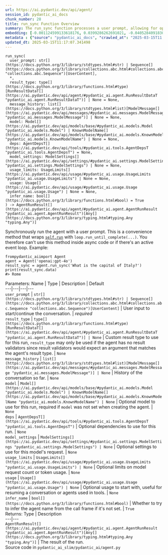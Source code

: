 ```yaml
---
url: https://ai.pydantic.dev/api/agent/
session_id: pydantic_ai_docs
chunk_number: 28
title: run_sync Function Overview
summary: The run_sync function processes a user prompt, allowing for optional parameters such as result type, message history, and model selection. It is designed to work with various types, including strings, sequences, and model messages, facilitating interaction with the Pydantic AI agent framework.
embedding: [-0.001124599133618176, 0.0399286262691021, -0.04052840918302536, -0.023348819464445114, -0.012199223041534424, 0.02072475478053093, 0.01995360106229782, 0.015647994354367256, 0.02437702566385269, -0.02076759748160839, -0.02255624532699585, -0.007679405622184277, -0.014694762416183949, -0.03864336758852005, -0.013216717168688774, -0.026090700179338455, -0.036372750997543335, 0.0024580524768680334, -0.014501973986625671, -0.00022408307995647192, 0.01577651873230934, -0.02051054686307907, -0.0071867238730192184, 0.0321742445230484, -0.04282044991850853, -0.0052749053575098515, -0.04789721220731735, 0.06426280736923218, -0.019867917522788048, 0.016729751601815224, -0.020863991230726242, -0.02133525162935257, -0.014544815756380558, -0.04939667880535126, 0.009800078347325325, -0.015819361433386803, 0.0008782583754509687, 0.023498766124248505, -0.03275261074304581, 0.017575878649950027, -5.351050276658498e-05, -0.07994293421506882, 0.05462338775396347, -0.006576227489858866, 0.012616931460797787, 0.02821137197315693, 0.011652989313006401, 0.006276334170252085, 0.04558375105261803, -0.019460920244455338, -0.06186366453766823, 0.017832929268479347, 0.02178509160876274, 0.012027855962514877, -0.02673332765698433, -0.03707963973283768, 0.03453055024147034, 0.0020430218428373337, -0.06220639869570732, -0.039842940866947174, 0.01943949982523918, -0.00463495496660471, 0.010442706756293774, 0.0323670357465744, 0.0008675479330122471, 0.02433418296277523, 0.012231354601681232, 0.04571227729320526, -0.01506962813436985, 0.005971085745841265, 0.04519817605614662, 0.03292397782206535, -0.04132098704576492, 0.005098182708024979, -0.01903250254690647, -0.002712426008656621, 0.025019653141498566, 0.04378439486026764, 0.016633355990052223, -0.02388434298336506, 0.014555525965988636, -0.0033443437423557043, -0.005197254475206137, 0.02544807270169258, 0.000102920901554171, -0.001907802070491016, -0.06006430462002754, -0.017297405749559402, -0.013687978498637676, -0.05543738231062889, 0.01013210229575634, 0.012017144821584225, 0.001997502287849784, 0.06640490144491196, 0.05762231722474098, 0.03695111349225044, -0.029368102550506592, 0.02311318926513195, 0.03872905299067497, 0.046611957252025604, 0.01252053678035736, -0.03386649861931801, -0.0314459353685379, -0.019985733553767204, -0.013709398917853832, -0.003459481056779623, 0.000688147556502372, -0.005606930237263441, -0.02015710063278675, -0.0312531441450119, -0.012681194581091404, 0.055822961032390594, -0.026604803279042244, 0.019225290045142174, -0.04132098704576492, -0.05972157046198845, 0.01316316518932581, -0.06413428485393524, -0.005997862201184034, -0.022106405347585678, -0.02906821109354496, 0.01272403635084629, -0.012402721680700779, -0.015358811244368553, 0.03183151036500931, 0.007336670532822609, -0.02692611701786518, -0.0369725339114666, 0.007834707386791706, -0.007352736312896013, 0.03695111349225044, -0.0030471282079815865, -0.016076412051916122, 0.04153519496321678, -0.022941822186112404, 0.007631208281964064, -0.04359160363674164, 0.006554806604981422, -0.05616569519042969, 0.03472333773970604, -0.0329025574028492, -0.002622725907713175, -0.02769727073609829, 0.008632637560367584, -0.026497697457671165, 0.04626922309398651, -0.04939667880535126, 0.023327399045228958, -0.08636921644210815, 0.020531967282295227, 0.016558382660150528, -0.010517679154872894, -0.04541238397359848, 0.0017940034158527851, -0.004238667897880077, 0.0014807222178205848, 0.006088900845497847, 0.010089260526001453, -0.013173875398933887, -0.03065335936844349, -0.0323670357465744, 0.009666197001934052, -0.026347750797867775, -0.04138524830341339, -0.018925396725535393, -0.06537669897079468, 0.011181728914380074, 0.00641557015478611, -0.022491982206702232, -0.04020709544420242, -0.0032372388523072004, 0.013602294027805328, -0.055008962750434875, 0.024098552763462067, 0.016204938292503357, -0.03472333773970604, -0.040249940007925034, -0.02347734570503235, -0.00794181227684021, -0.04481259733438492, -0.004942880943417549, 0.006228137295693159, -0.019664419814944267, -0.019214579835534096, -0.06190650537610054, 0.0012932890094816685, -0.007347381208091974, 0.005483759567141533, 0.01344163715839386, 0.017479483038187027, 0.04009999334812164, 0.0245912354439497, 0.047425951808691025, -0.012916824780404568, -0.030417729169130325, -0.007143882103264332, 0.04682616516947746, -0.027011800557374954, 0.034744758158922195, 0.011899329721927643, 0.008579084649682045, 0.001407087780535221, 0.045797962695360184, -0.0035344543866813183, 0.02300608530640602, -0.04114961996674538, 0.004316318780183792, -0.0016614613123238087, -0.01107462402433157, 0.008862912654876709, 0.05488043650984764, -0.01604428142309189, 0.007095685228705406, -0.0020095515064895153, -0.021924328058958054, 0.0005951003986410797, -0.02315603196620941, -0.016461988911032677, -0.025469493120908737, 0.007566945627331734, 0.02377723902463913, 0.008712965995073318, -0.0016828823136165738, -0.0382792130112648, 0.011160307563841343, 0.027418797835707664, -0.005815783981233835, -0.05488043650984764, -0.02341308258473873, 0.03956446796655655, 0.008289902471005917, -0.011599436402320862, 0.0037433085963129997, -0.0215387511998415, 0.059593044221401215, -0.014823287725448608, 0.03682258725166321, 0.0245912354439497, 0.04249913617968559, -0.022384878247976303, 0.008279191330075264, 0.02004999667406082, 0.039285995066165924, 0.017340248450636864, 0.022770455107092857, 0.029496628791093826, 0.005714034661650658, -0.022106405347585678, 0.03221708908677101, 0.04211356118321419, 0.022834718227386475, -0.013323822058737278, -0.011417359113693237, -0.04119246080517769, -0.02692611701786518, -0.010212431661784649, -0.008616571314632893, 0.010324890725314617, -0.024719759821891785, -0.015208864584565163, 0.03360944986343384, -0.011770804412662983, -0.006629779934883118, 0.03262408450245857, -0.0005325110978446901, -0.009709039703011513, 0.012134959921240807, -0.043355975300073624, 0.0301392562687397, -0.01878616027534008, 0.018496979027986526, -0.02692611701786518, 0.013066771440207958, -0.0421564020216465, -0.05753663554787636, 0.004956269171088934, 0.04755447804927826, 0.02300608530640602, -0.0260692797601223, -0.005499825347214937, -0.04305608198046684, 0.05128172039985657, 0.0006058108410798013, 0.04005714878439903, -0.006629779934883118, -0.0004223940777592361, 0.012252775020897388, -0.035001810640096664, 0.015498046763241291, 0.022320615127682686, 0.00027161077014170587, 0.011642279103398323, 0.04320602864027023, 0.009125318378210068, 0.012327748350799084, -0.031231725588440895, 0.03960731253027916, 0.020596230402588844, -0.003472869284451008, 0.024548392742872238, 0.02636917307972908, -0.009735815227031708, 0.03793647885322571, -0.018604082986712456, 0.003210462862625718, 0.0332881361246109, -0.016826145350933075, -0.022920401766896248, 0.006956448778510094, -0.01760800927877426, -0.01644056849181652, 0.08482690900564194, -0.026797590777277946, -0.013516610488295555, 0.02673332765698433, -0.009152094833552837, 0.018347032368183136, -0.0007852111593820155, 0.011256702244281769, 0.012627641670405865, -0.03069620206952095, 0.019642997533082962, 0.03461623191833496, 0.004613534081727266, -0.03707963973283768, -0.0006091578397899866, 0.008595150895416737, -0.018518399447202682, -0.035151757299900055, 0.07407359778881073, -0.005928243976086378, -0.0362442247569561, -0.04153519496321678, 0.0037218877114355564, 0.03853626549243927, 0.02544807270169258, -0.026347750797867775, -0.0155301783233881, 0.031488776206970215, 0.055865801870822906, -0.02433418296277523, 0.009211002849042416, -0.042134981602430344, -0.021046070381999016, 0.010903256013989449, 0.034851863980293274, 0.038364894688129425, 0.03277403116226196, -0.018132822588086128, 0.019182447344064713, 0.025169599801301956, 0.028575528413057327, 0.0068225678987801075, 0.0059175337664783, -0.02362729236483574, 0.00954302679747343, -0.03502323105931282, 0.0017083196435123682, -0.045540910214185715, 0.022427720949053764, -0.03564443811774254, 0.003413961734622717, 0.00819886289536953, 0.004873262718319893, -0.010806862264871597, 0.01782221905887127, -0.022684771567583084, -0.0236701350659132, -0.002367013366892934, 0.012606221251189709, 0.044726915657520294, 0.033266711980104446, 0.018057849258184433, -0.008911109529435635, -0.0012022500159218907, -0.0015101759927347302, -0.0401214137673378, 0.013548742048442364, 0.025340966880321503, 0.041770827025175095, 0.04425565525889397, 0.021410224959254265, 0.0020938965026289225, -0.007716892287135124, 0.010988940484821796, 0.04097824916243553, -0.003579973941668868, -0.012616931460797787, 0.00419850368052721, 0.005799718201160431, 0.05539454147219658, -0.05488043650984764, -0.005938954651355743, 0.012027855962514877, -0.012531247921288013, 0.05518032982945442, -0.008139955811202526, 0.028447002172470093, 0.022342035546898842, 0.02484828606247902, 0.03095325268805027, -0.005392720457166433, -0.007845417596399784, 0.06302039325237274, 0.01064085029065609, -0.03003215231001377, 0.03684401139616966, -0.0067475950345396996, 0.04168514162302017, 0.027761533856391907, 0.06160661205649376, 0.012017144821584225, 0.012509826570749283, -0.03712248057126999, 0.00039260557969100773, -0.03453055024147034, 0.019161026924848557, -0.013848635368049145, 0.035558752715587616, 0.07904325425624847, -0.040506988763809204, -0.08585511147975922, 0.014983944594860077, 0.04875405132770538, -0.010962164029479027, 0.019739393144845963, 0.03763658553361893, -0.023198872804641724, 0.006694042589515448, 0.014341317117214203, 0.008873622864484787, 0.012713325209915638, 0.007143882103264332, -0.0026829722337424755, -0.009789368137717247, -0.030996093526482582, 0.014759024605154991, 0.030053572729229927, -0.0012290262384340167, -0.00822028424590826, 0.04575511813163757, -0.013088191859424114, 0.018796870484948158, 0.06336312741041183, -0.015797941014170647, 0.024055711925029755, -0.026026437059044838, -0.006795791909098625, 0.03412355110049248, -0.02103535830974579, -0.021924328058958054, -0.0027606231160461903, -0.0454980693757534, 0.0025798839051276445, -0.07034635543823242, -0.03223850950598717, 0.06486259400844574, -0.0015315968776121736, 0.04836847260594368, 0.025426650419831276, 0.012477695010602474, -0.02225635200738907, 0.010110681876540184, 0.02300608530640602, -0.017757955938577652, 0.0245912354439497, -0.004814355168491602, 0.018154243007302284, -0.01939665712416172, 0.04207071661949158, 0.0036495919339358807, -0.04183508828282356, 0.025126757100224495, 0.029796522110700607, -0.018197085708379745, -0.0033711197320371866, 0.019814366474747658, 0.05046772584319115, -0.009650131687521935, -0.002266602823510766, 0.016172805801033974, -0.003799538593739271, 0.04333455488085747, 0.005601574666798115, -0.04125672206282616, -0.014373447746038437, -0.012531247921288013, -0.032152824103832245, -0.044983964413404465, 0.01298108696937561, 0.053937915712594986, -0.0028275635559111834, 0.024655496701598167, -0.00809711404144764, 0.05410928279161453, 0.019321683794260025, 0.009034279733896255, 0.006003217305988073, -0.026819011196494102, -0.0013428248930722475, -0.02281329780817032, 0.016322752460837364, 0.0007671372732147574, 0.04592648521065712, 0.0031274566426873207, -0.001677527092397213, 0.014287764206528664, 0.007711537182331085, 0.023584449663758278, 0.025490913540124893, -0.03435918316245079, -0.0012879337882623076, 0.010121392086148262, 0.001200911239720881, -0.020082127302885056, 0.01464120950549841, -0.009687618352472782, 0.008820069953799248, 0.003049805760383606, -0.012220644392073154, 0.0031328119803220034, -0.01908605359494686, -0.014962524175643921, -0.025490913540124893, -0.001416459446772933, 0.018293479457497597, 0.03660837933421135, -0.040849726647138596, 0.012884693220257759, -3.7486639484995976e-05, -0.006945738568902016, 0.029603732749819756, -0.009077121503651142, 0.052524134516716, 0.007213500328361988, 0.01588362455368042, 0.0021474489476531744, 0.04200645536184311, -0.03742237389087677, -0.02403428964316845, -0.009789368137717247, 0.0171046182513237, -0.03887899965047836, 0.005285616032779217, -0.021303121000528336, 0.03536596521735191, 0.03645843267440796, -0.011995724402368069, 0.021442357450723648, -0.01451268419623375, 0.03213140368461609, 0.01120314933359623, 0.030417729169130325, -0.010608718730509281, 0.04926815256476402, -0.002047038171440363, -0.029689418151974678, -0.01782221905887127, 0.038921840488910675, -0.028832579031586647, -0.013420216739177704, -0.007256342098116875, 0.012595510110259056, -0.005660482216626406, 0.0008943240973167121, 0.03455197066068649, 0.03365229070186615, -0.023198872804641724, -0.0271831676363945, 0.03360944986343384, 0.02240629866719246, 0.04048556834459305, 0.018154243007302284, -0.019310973584651947, 0.014694762416183949, -0.04678332433104515, 0.015305258333683014, 0.017383089289069176, -0.06109251081943512, 0.04506964981555939, 0.014726893976330757, -0.04252055659890175, 0.02373439632356167, 0.03628706559538841, 0.006801147013902664, 0.017083195969462395, -0.06837562471628189, 0.009709039703011513, -0.0016119254287332296, 0.03360944986343384, -0.0290253683924675, -0.015755098313093185, 0.024569813162088394, -0.0008642008760944009, -0.038107845932245255, 0.009800078347325325, -0.02026420459151268, -0.0037674070335924625, -0.024762602522969246, 0.00561228534206748, 0.029860785230994225, 0.0037700848188251257, 0.0010181638645008206, 0.024355603381991386, 0.04541238397359848, -0.006576227489858866, 0.04301324114203453, -0.0024660853669047356, -0.024655496701598167, -0.012756166979670525, -0.002298734150826931, -0.03654411807656288, -0.018861133605241776, -0.019418079406023026, -0.004495718982070684, 0.0161835178732872, -0.02881115861237049, 0.03159588202834129, 0.06499111652374268, -0.007272407878190279, 0.014684051275253296, 0.025276703760027885, 0.004463587421923876, 0.022427720949053764, 0.011310254223644733, -0.023691555485129356, -0.037550900131464005, 0.0058318497613072395, -0.009971445426344872, 0.052824027836322784, -0.04943951964378357, 0.020553387701511383, 0.015037497505545616, 0.02041415125131607, -0.043912917375564575, -0.017447352409362793, -0.013966450467705727, -0.019236000254750252, -0.008787939324975014, 0.0019600156228989363, 0.012756166979670525, 0.010962164029479027, -0.014555525965988636, -0.009837565012276173, -0.011952882632613182, 0.009789368137717247, -0.01730811595916748, 0.017554456368088722, 0.015337389893829823, -0.006779726129025221, -0.03812926635146141, -0.04644059017300606, 0.015476626344025135, -0.03480901941657066, 0.004983045160770416, 0.0004913427401334047, -0.014673341065645218, 0.019942890852689743, -0.019171737134456635, -0.012584799900650978, 0.007556235417723656, -0.010287404991686344, -0.0009217696497216821, 0.002693682676181197, -0.012509826570749283, 0.008568374440073967, 0.017907902598381042, 0.04168514162302017, 0.040849726647138596, -0.006736884359270334, -0.04005714878439903, 0.006522675044834614, 0.04541238397359848, 0.013066771440207958, -0.01720101200044155, -0.0067529501393437386, 0.004605501424521208, -0.038621947169303894, -0.014084265567362309, -0.006774371024221182, -0.02041415125131607, -0.022727612406015396, -0.017800798639655113, 0.059850096702575684, 0.03710106015205383, -0.02255624532699585, 0.005724745336920023, -0.002257231157273054, 0.00954838190227747, 0.045540910214185715, -0.022877559065818787, -0.01898965984582901, -0.0016761881997808814, 0.03142451494932175, -0.0005730100674554706, 0.016922539100050926, 0.03521601855754852, -0.0007323282770812511, 0.008102469146251678, -0.016879698261618614, -0.02326313592493534, -0.011985013261437416, 0.008616571314632893, 0.014973234385251999, -0.0038129265885800123, -0.018464846536517143, -0.027118904516100883, -0.010999650694429874, 0.005617640446871519, -0.009526961483061314, -0.019782233983278275, -0.0016761881997808814, -0.022577665746212006, 0.023712975904345512, 0.009248489513993263, -0.02851126529276371, -0.02585506998002529, 0.01433060597628355, 0.006801147013902664, -0.017800798639655113, -0.009730460122227669, -0.000463227741420269, 0.0032506270799785852, 0.012392011471092701, 0.010496258735656738, -0.0439986027777195, 0.016815435141324997, 0.05179582163691521, -0.035451650619506836, 0.04329171031713486, 0.005237418692559004, -0.0425419807434082, -0.021056780591607094, -0.02591933310031891, -0.04811142385005951, -0.03225992992520332, -0.026561960577964783, 0.01776866614818573, 0.013484478928148746, -0.021142464131116867, -0.011727962642908096, -0.030631938949227333, -0.009735815227031708, -0.0053579118102788925, 0.024141395464539528, -0.014416289515793324, -0.0010369071969762444, 0.037143904715776443, 0.0006536732544191182, 0.0048063225112855434, -0.03911462798714638, 0.0032506270799785852, 0.0017377734184265137, 0.011867198161780834, 0.04059267416596413, 0.02341308258473873, 0.014876839704811573, -0.0037941832561045885, -0.07792936265468597, 0.04481259733438492, -0.009709039703011513, 0.001498126657679677, 0.006319175940006971, 0.02703322097659111, 0.004361838102340698, -0.0017832929734140635, 0.024269919842481613, 0.01807926967740059, -0.03442344442009926, -0.01438415888696909, -0.029089631512761116, 0.006062124855816364, -0.03446628525853157, 0.026819011196494102, 0.004211891442537308, -0.04939667880535126, 0.018154243007302284, -0.026947537437081337, 0.018646925687789917, -0.008514822460711002, -0.028896842151880264, 0.012948955409228802, -0.00997680053114891, -0.010357022285461426, 0.019053922966122627, -0.024355603381991386, -0.010448061861097813, -0.0070689087733626366, -0.027118904516100883, -0.010871125385165215, -0.04832563176751137, -0.024805443361401558, 0.008450559340417385, 0.0009679585346020758, 0.02041415125131607, 0.04485544189810753, -0.024869706481695175, -0.054709069430828094, 0.009987511672079563, 0.010035708546638489, -0.012906113639473915, 0.026240646839141846, -0.017832929268479347, -0.009344883263111115, 0.010951453819870949, -0.041106775403022766, 0.024762602522969246, 0.015594441443681717, 0.00806498248130083, -0.007674050517380238, -0.026090700179338455, -0.0023804015945643187, -0.010881835594773293, 0.024612655863165855, -0.02199930138885975, 0.049653731286525726, -0.04515533149242401, -0.017340248450636864, -0.023798659443855286, -0.0602785125374794, 0.022084984928369522, -0.01137451734393835, -0.025683702901005745, -0.008364875800907612, 0.028382740914821625, 0.009837565012276173, -0.03453055024147034, -0.038771893829107285, -0.005692613776773214, -0.0068225678987801075, -0.018057849258184433, -0.026797590777277946, 0.026005016639828682, -0.0018957528518512845, 0.05115319415926933, -0.007877549156546593, -0.015412363223731518, 0.013516610488295555, -0.025362389162182808, 0.038364894688129425, -0.0008447881555184722, 0.01745806261897087, -0.008996793068945408, -0.005687258671969175, 0.001528919325210154, 0.02199930138885975, 0.029196735471487045, 0.010630139149725437, 0.01760800927877426, -0.001079749083146453, 0.010271338745951653, 0.020735466852784157, 0.007882904261350632, -0.029303841292858124, 0.026412013918161392, -0.006003217305988073, 0.0027499126736074686, 0.005315069574862719, -0.02585506998002529, -0.011599436402320862, -0.0314459353685379, 0.005392720457166433, 0.016429858282208443, -0.01915031671524048, 0.01577651873230934, 0.03399502485990524, -0.029260998591780663, -0.03536596521735191, 0.009516251273453236, -0.026819011196494102, -0.012027855962514877, 0.027633007615804672, 0.015058917924761772, 0.028639791533350945, 0.01148162130266428, 0.004043201450258493, 0.000528494652826339, 0.058007895946502686, -0.005392720457166433, 0.06143524497747421, 0.01649412140250206, -0.01904321275651455, 0.005379332695156336, -0.007625853177160025, -0.028447002172470093, -0.02229919470846653, 0.006233492400497198, 0.022663351148366928, -0.013527320697903633, 0.00893252994865179, -0.017747245728969574, -0.03669406473636627, -0.008327389135956764, -0.005853270646184683, 0.04494112357497215, -0.0008749113767407835, -0.014373447746038437, 0.03461623191833496, -0.01996431313455105, -0.01990005001425743, 0.010137458331882954, -0.045797962695360184, 0.02744021825492382, -0.019878627732396126, 0.014801866374909878, 0.004302930552512407, 0.040249940007925034, -0.013109613209962845, -0.017897192388772964, -0.04596932977437973, 0.0035826514940708876, -0.007695471402257681, 0.017897192388772964, 0.0828133374452591, -0.05573727563023567, -0.028746895492076874, 0.018261348828673363, -0.025062495842576027, 0.04305608198046684, 0.013280980288982391, 0.005277582909911871, 0.0009170838166028261, 0.01720101200044155, -0.01521957479417324, -0.034444864839315414, -0.040249940007925034, 0.021677987650036812, -0.00794181227684021, 0.036179959774017334, 0.0049643018282949924, -0.00027445575688034296, -0.044169969856739044, 0.015465916134417057, 0.012841851450502872, -0.05265266075730324, -0.029346682131290436, -0.04541238397359848, 0.008579084649682045, -0.004932170733809471, 0.02315603196620941, -0.013687978498637676, -0.06524816900491714, -0.018861133605241776, 0.023948606103658676, -0.013580873608589172, -0.012820430099964142, 0.009660841897130013, -0.01521957479417324, -0.030353466048836708, 0.023391662165522575, 0.040999673306941986, -0.029260998591780663, -0.004924137610942125, -0.013302401639521122, -0.005633706226944923, -0.01705106534063816, 0.008461269550025463, -0.0171046182513237, 0.03076046332716942, 0.02551233395934105, 0.01285256166011095, 0.0125740896910429, -0.012691904790699482, -0.013131033629179, 0.011652989313006401, -0.0227490346878767, -0.028575528413057327, -0.00354516482912004, 0.011235280893743038, -0.0019238678505644202, -0.013527320697903633, 0.026819011196494102, 0.033223871141672134, 0.0022451819386333227, 0.003076581982895732, 0.006420925725251436, 0.04811142385005951, 0.008579084649682045, 0.059036098420619965, 0.015926465392112732, -0.018304189667105675, 0.008632637560367584, 0.02555517666041851, -0.004498396534472704, 0.010078550316393375, -0.01867905631661415, -0.030010731890797615, 0.043613024055957794, 0.01061407383531332, 0.013730820268392563, 0.012349169701337814, -0.014930392615497112, 0.01298108696937561, 0.01540165301412344, -0.02581222727894783, 0.004608178976923227, -0.019642997533082962, -0.00404855702072382, 0.023541608825325966, 0.0014017325593158603, -0.032602664083242416, 0.005751521326601505, 0.06049272418022156, 0.025576597079634666, -0.005392720457166433, -0.01438415888696909, -0.00041001010686159134, -0.03039630874991417, 0.013655846938490868, -0.01555159967392683, 0.0010871124686673284, 0.019921470433473587, 0.024055711925029755, -0.03804358094930649, 0.0018341676332056522, -0.018957529217004776, 0.005965730641037226, -0.007379512302577496, -0.0034568035043776035, -0.006624424364417791, 0.02183864451944828, 0.0045947907492518425, -0.008943241089582443, 0.01898965984582901, -0.006147808860987425, 0.02240629866719246, 0.011910040862858295, 0.01894681714475155, -0.00385041325353086, -0.0052106427028775215, -0.004546593874692917, 0.03390934318304062, -0.017083195969462395, 0.01451268419623375, -0.013109613209962845, 0.0380864255130291, 0.012745456770062447, 0.01751161552965641, 0.022342035546898842, -0.036779746413230896, 0.002626742236316204, 0.031938616186380386, 0.024805443361401558, 0.00426544388756156, 0.03253840282559395, 0.007663339842110872, -0.01934310607612133, -0.027633007615804672, 0.008895043283700943, 0.0182185061275959, -0.017575878649950027, 0.00865941308438778, -0.012284906581044197, 0.030974673107266426, 0.03043914958834648, -0.022877559065818787, 0.022491982206702232, -0.0035772963892668486, 0.011449490673840046, -0.032152824103832245, 0.0074330647476017475, -0.026669064536690712, -0.0005144371534697711, 0.009232423268258572, 0.034958966076374054, 0.04485544189810753, -0.0007724924944341183, -0.0035558752715587616, -0.021249568089842796, 0.025191020220518112, 0.01634417474269867, -0.026412013918161392, -0.007208144757896662, -0.008016785606741905, -0.005494470242410898, 0.0012691904557868838, 0.00574081065133214, -0.01407355535775423, 0.012884693220257759, -0.021313831210136414, -0.003427349729463458, 0.017747245728969574, 0.00709032965824008, 0.01781150884926319, -0.04230634868144989, -0.005869336426258087, 0.0019667097367346287, 0.01527312770485878, 0.025769386440515518, -0.04061409458518028, 0.006908251903951168, 0.017393799498677254, -0.011031782254576683, 0.020221363753080368, 0.015605151653289795, -0.01583007164299488, -0.014287764206528664, -0.0012209933483973145, 0.04320602864027023, -0.011021072044968605, -0.027890058234333992, 0.02174225077033043, 0.012027855962514877, -0.002180919051170349, -0.002257231157273054, 0.015037497505545616, 0.0005519238184206188, -0.05856483802199364, -0.03155303746461868, 0.003148877527564764, 0.020531967282295227, 0.010672980919480324, 0.012274196371436119, -0.008477335795760155, -0.00910925306379795, -0.030996093526482582, 0.01089254580438137, -0.00702606700360775, 0.009532316587865353, -0.007904325611889362, -0.02540523000061512, -0.01828276924788952, 0.013730820268392563, 0.0017712436383590102, 0.030781885609030724, -0.010223141871392727, -0.03830063343048096, 0.014020002447068691, -0.008113179355859756, -0.03590149059891701, 0.015166022814810276, -0.05188150703907013, 0.00016676532686688006, -0.02138880454003811, -0.017029644921422005, -0.0058854022063314915, -0.019771523773670197, -0.006115677300840616, -0.014405579306185246, -0.01163156796246767, 0.0021179949399083853, 0.01843271590769291, -0.009966090321540833, -0.03166014328598976, 0.01915031671524048, 0.035151757299900055, 0.016022861003875732, 0.06807573139667511, -0.0067475950345396996, -0.006324531510472298, -0.007036777678877115, 0.0011359789641574025, -0.013484478928148746, -0.019257420673966408, -0.0007865499937906861, -0.0077436682768166065, -0.02071404457092285, 0.0016279910923913121, 0.01612996496260166, -0.015101759694516659, 0.027633007615804672, 0.04614069685339928, 0.01996431313455105, 0.0004374556883703917, 0.02891826443374157, 0.02300608530640602, -0.005644416436553001, 0.016526252031326294, 0.05402360111474991, 0.0017578555271029472, -0.01018565520644188, -0.0013702705036848783, 0.010083905421197414, 0.0179293230175972, -0.029860785230994225, 0.04841131716966629, 0.019792944192886353, 0.022641928866505623, -0.01448055263608694, -0.013880766928195953, 0.0035290992818772793, -0.07458770275115967, 0.00463227741420269, 0.006560161709785461, 0.008027495816349983, 0.003724565263837576, 0.0020537322852760553, 0.010383798740804195, 0.021345961838960648, 0.0029266353230923414, -0.018978949636220932, -0.005229386035352945, 0.018914686515927315, 0.03834347426891327, -0.01680472493171692, 0.02021065354347229, -0.015765808522701263, 0.023391662165522575, -0.010962164029479027, 0.00574081065133214, -0.02621922641992569, 0.007379512302577496, -0.034187812358140945, -0.022770455107092857, 0.036522697657346725, -0.01670832931995392, 0.017115328460931778, -0.01745806261897087, 0.0167404618114233, 0.018764739856123924, 0.04125672206282616, 0.00576758710667491, -0.02178509160876274, -0.008461269550025463, 0.02102464810013771, -0.03069620206952095, 0.08272765576839447, -0.02143164724111557, -0.025490913540124893, -0.012777588330209255, -0.03547307103872299, 0.01975010335445404, 0.028040004894137383, 0.008391651324927807, -0.01572296768426895, 0.02499823272228241, 0.03136024996638298, 0.019621577113866806, -0.020863991230726242, -0.011513752862811089, -0.015294548124074936, -0.023455925285816193, 0.0024178882595151663, 0.02229919470846653, 0.019471630454063416, -0.007347381208091974, 0.026433434337377548, 0.01745806261897087, 0.0019867918454110622, 0.021763671189546585, 0.005130314268171787, -0.001907802070491016, 0.0290253683924675, 0.0185826625674963, 0.01451268419623375, -0.04485544189810753, 0.019471630454063416, -0.00971974991261959, 0.020424863323569298, -0.0006225459510460496, 0.010137458331882954, -0.024676918983459473, 0.03613711893558502, -0.03767942637205124, -0.0018006974132731557, 0.018464846536517143, -0.008937885984778404, -0.00988040678203106, -0.00017822888912633061, -0.022534824907779694, 0.0006988580571487546, 0.00396019546315074, -0.034187812358140945, -0.007224210537970066, 0.04999646544456482, -0.01555159967392683, -0.024205658584833145, -0.011192439123988152, -0.02540523000061512, -0.007218855433166027, 0.028639791533350945, 0.00033018365502357483, -0.0014365415554493666, 0.010378443636000156, -0.04939667880535126, 0.014319895766675472, 0.0016654777573421597, 0.019321683794260025, -0.026947537437081337, 0.027483060956001282, -0.02484828606247902, 0.006715463474392891, -0.011085334233939648, -0.01619422808289528, -0.029132472351193428, 0.019675130024552345, -0.034958966076374054, -0.008059627376496792, 0.05543738231062889, 0.006233492400497198, -0.012252775020897388, -0.015637284144759178, -0.016558382660150528, -0.01018565520644188, 0.013206006959080696, 0.0035076781641691923, -0.011117465794086456, -0.03350234404206276, -0.005606930237263441, 0.0013843280030414462, 0.001848894520662725, -0.0017431286396458745, -0.021902907639741898, 0.005467693787068129, -0.015166022814810276, -0.031017515808343887, 0.005473049357533455, 0.012134959921240807, 0.0038718341384083033, 0.0037433085963129997, -0.015369521453976631, -0.000985363032668829, 0.0064958990551531315, 0.03765800595283508, 0.00910925306379795, -0.0005315069574862719, 0.02917531505227089, 0.011149597354233265, -0.023177452385425568, 0.023498766124248505, -0.0004123530234210193, 0.03575154393911362, 0.00641557015478611, -0.006956448778510094, 0.0016199583187699318, -0.016076412051916122, -0.029410945251584053, 0.012488406151533127, -0.03018209896981716, -0.004870585165917873, -0.00385041325353086, 0.006254913285374641, -0.01573367789387703, -0.016204938292503357, -0.022063564509153366, -0.016429858282208443, -0.0041315630078315735, -0.005132991820573807, -0.0451124906539917, -0.012306327931582928, -0.0001542976824566722, -0.007668694946914911, 0.028168531134724617, -0.025191020220518112, -0.03450912609696388, 0.03521601855754852, 0.023348819464445114, -0.0033737975172698498, 0.017340248450636864, -0.02636917307972908, -0.00641557015478611, 0.005025886930525303, 0.010207075625658035, 0.019353816285729408, 0.01782221905887127, 0.018700476735830307, -0.024826865643262863, -0.009093187749385834, 0.03765800595283508, -0.014930392615497112, -0.037251006811857224, 0.0362442247569561, 0.007293828763067722, 0.013505900278687477, 0.025619439780712128, -0.0005519238184206188, -0.00037051524850539863, -0.00809711404144764, 0.0027137647848576307, 0.001376295113004744, -0.015369521453976631, -0.0044823307543993, 0.001601214986294508, -0.011567305773496628, 0.0392003133893013, -0.01079615205526352, -0.015915755182504654, 0.0510246679186821, 0.016108544543385506, 0.04815426468849182, -0.018357742577791214, -0.013859345577657223, -0.02112104371190071, -0.044212810695171356, -0.023455925285816193, 0.0319814570248127, -0.0271831676363945, -0.02113175392150879, 0.04575511813163757, -0.031124619767069817, 0.023648712784051895, -0.027868637815117836, -0.008878977969288826, 0.03273119032382965, 0.0033309555146843195, -0.03350234404206276, -0.03787221387028694, 0.03517317771911621, 0.017982875928282738, -0.04451270401477814, -0.019535893574357033, 0.0020979128312319517, -0.03450912609696388, -0.009012858383357525, -0.033887919038534164, -0.021163884550333023, 0.01196359284222126, 0.0021956460550427437, -0.02988220565021038, -0.001646734424866736, 0.021731538698077202, -0.0182185061275959, 0.0013977161142975092, 0.003810249036177993, -0.0610068254172802, -0.013238138519227505, 0.005250806920230389, 0.021067490801215172, 0.00044515382614918053, -0.011031782254576683, 0.0001230867055710405, -0.012252775020897388, 0.02259908802807331, 0.009687618352472782, -0.053980760276317596, 0.002492861356586218, -0.01943949982523918, -0.04076404124498367, 0.02647627703845501, -0.006624424364417791, -0.012231354601681232, -0.01329169049859047, 0.01660122536122799, -0.0023991449270397425, 0.008445204235613346, 0.018711186945438385, -0.01272403635084629, 0.02255624532699585, -0.01740450970828533, 0.036030013114213943, -0.047683004289865494, 0.0009391741477884352, -0.021088911220431328, 0.011952882632613182, -0.006908251903951168, -0.06743310391902924, -0.009130674414336681, -0.02596217393875122, 0.015487336553633213, 0.030674779787659645, 0.006544095929712057, -0.004367193207144737, -0.010501613840460777, -0.02544807270169258, 0.008563019335269928, -0.048796892166137695, 0.032409876585006714, 0.022877559065818787, -0.02806142531335354, -0.0032666928600519896, -0.02326313592493534, 0.01990005001425743, 0.033523764461278915, 0.03155303746461868, -0.007604432292282581, -0.01822921633720398, 0.007770444732159376, -0.0034969677217304707, 0.020446283742785454, 0.021046070381999016, -0.01786505989730358, -0.008878977969288826, 0.025340966880321503, -0.023991448804736137, 0.01888255588710308, 0.04277760908007622, -0.021420935168862343, -0.00837023090571165, 0.025576597079634666, 0.03832205384969711, 0.0013749563368037343, 0.023691555485129356, 0.022920401766896248, -0.012359879910945892, -0.0034835797268897295, 0.017704403027892113, -0.0028034651186317205, -0.03043914958834648, -0.009767946787178516, 0.03303108364343643, 0.007690115831792355, -0.011749383062124252, 0.02647627703845501, -0.0260692797601223, -0.04746879264712334, 0.0006888170028105378, -0.03864336758852005, -0.020906833931803703, 0.05672263726592064, 0.03065335936844349, 0.04412712901830673, 0.016890408471226692, 0.016012148931622505, -0.0030926475301384926, 0.050981827080249786, 0.008343454450368881, 0.04097824916243553, -0.011299544014036655, -0.010142813436686993, -0.017072485759854317, -0.001709658419713378, -0.02566228061914444, 0.04209214076399803, 0.00017086543084587902, 0.048796892166137695, 0.0242270790040493, -0.027011800557374954, -0.008771873079240322, 0.001736434642225504, 0.014555525965988636, -0.03832205384969711, -0.01985720731317997, 0.004297575447708368, 0.002990898210555315, -0.018454136326909065, -0.008182797580957413, -0.05051056668162346, 0.009944669902324677, -0.05162445455789566, 0.017800798639655113, -0.0020269560627639294, 0.01573367789387703, -0.008970016613602638, -0.018089979887008667, -0.01706177555024624, -0.027204588055610657]
metadata : {"source": "pydantic_ai_docs", "crawled_at": "2025-03-15T11:17:07.339396", "url_path": "/api/agent/", "chunk_size": 4941}
updated_dt: 2025-03-15T11:17:07.341498
---
```

```
run_sync(
  user_prompt: str[](https://docs.python.org/3/library/stdtypes.html#str) | Sequence[](https://docs.python.org/3/library/collections.abc.html#collections.abc.Sequence "collections.abc.Sequence")[UserContent],
  *,
  result_type: type[](https://docs.python.org/3/library/functions.html#type)[RunResultDataT[](https://ai.pydantic.dev/api/agent/#pydantic_ai.agent.RunResultDataT "pydantic_ai.agent.RunResultDataT")] | None = None,
  message_history: list[](https://docs.python.org/3/library/stdtypes.html#list)[ModelMessage[](https://ai.pydantic.dev/api/messages/#pydantic_ai.messages.ModelMessage "pydantic_ai.messages.ModelMessage")] | None = None,
  model: Model[](https://ai.pydantic.dev/api/models/base/#pydantic_ai.models.Model "pydantic_ai.models.Model") | KnownModelName[](https://ai.pydantic.dev/api/models/base/#pydantic_ai.models.KnownModelName "pydantic_ai.models.KnownModelName") | None = None,
  deps: AgentDepsT[](https://ai.pydantic.dev/api/tools/#pydantic_ai.tools.AgentDepsT "pydantic_ai.tools.AgentDepsT") = None,
  model_settings: ModelSettings[](https://ai.pydantic.dev/api/settings/#pydantic_ai.settings.ModelSettings "pydantic_ai.settings.ModelSettings") | None = None,
  usage_limits: UsageLimits[](https://ai.pydantic.dev/api/usage/#pydantic_ai.usage.UsageLimits "pydantic_ai.usage.UsageLimits") | None = None,
  usage: Usage[](https://ai.pydantic.dev/api/usage/#pydantic_ai.usage.Usage "pydantic_ai.usage.Usage") | None = None,
  infer_name: bool[](https://docs.python.org/3/library/functions.html#bool) = True
) -> AgentRunResult[](https://ai.pydantic.dev/api/agent/#pydantic_ai.agent.AgentRunResult "pydantic_ai.agent.AgentRunResult")[Any[](https://docs.python.org/3/library/typing.html#typing.Any "typing.Any")]

```

Synchronously run the agent with a user prompt.
This is a convenience method that wraps [`self.run`](https://ai.pydantic.dev/api/agent/#pydantic_ai.agent.Agent.run) with `loop.run_until_complete(...)`. You therefore can't use this method inside async code or if there's an active event loop.
Example: 
```
frompydantic_aiimport Agent
agent = Agent('openai:gpt-4o')
result_sync = agent.run_sync('What is the capital of Italy?')
print(result_sync.data)
#> Rome

```

Parameters:
Name | Type | Description | Default  
---|---|---|---  
`user_prompt` |  `str[](https://docs.python.org/3/library/stdtypes.html#str) | Sequence[](https://docs.python.org/3/library/collections.abc.html#collections.abc.Sequence "collections.abc.Sequence")[UserContent]` |  User input to start/continue the conversation. |  _required_  
`result_type` |  `type[](https://docs.python.org/3/library/functions.html#type)[RunResultDataT[](https://ai.pydantic.dev/api/agent/#pydantic_ai.agent.RunResultDataT "pydantic_ai.agent.RunResultDataT")] | None` |  Custom result type to use for this run, `result_type` may only be used if the agent has no result validators since result validators would expect an argument that matches the agent's result type. |  `None`  
`message_history` |  `list[](https://docs.python.org/3/library/stdtypes.html#list)[ModelMessage[](https://ai.pydantic.dev/api/messages/#pydantic_ai.messages.ModelMessage "pydantic_ai.messages.ModelMessage")] | None` |  History of the conversation so far. |  `None`  
`model` |  `Model[](https://ai.pydantic.dev/api/models/base/#pydantic_ai.models.Model "pydantic_ai.models.Model") | KnownModelName[](https://ai.pydantic.dev/api/models/base/#pydantic_ai.models.KnownModelName "pydantic_ai.models.KnownModelName") | None` |  Optional model to use for this run, required if `model` was not set when creating the agent. |  `None`  
`deps` |  `AgentDepsT[](https://ai.pydantic.dev/api/tools/#pydantic_ai.tools.AgentDepsT "pydantic_ai.tools.AgentDepsT")` |  Optional dependencies to use for this run. |  `None`  
`model_settings` |  `ModelSettings[](https://ai.pydantic.dev/api/settings/#pydantic_ai.settings.ModelSettings "pydantic_ai.settings.ModelSettings") | None` |  Optional settings to use for this model's request. |  `None`  
`usage_limits` |  `UsageLimits[](https://ai.pydantic.dev/api/usage/#pydantic_ai.usage.UsageLimits "pydantic_ai.usage.UsageLimits") | None` |  Optional limits on model request count or token usage. |  `None`  
`usage` |  `Usage[](https://ai.pydantic.dev/api/usage/#pydantic_ai.usage.Usage "pydantic_ai.usage.Usage") | None` |  Optional usage to start with, useful for resuming a conversation or agents used in tools. |  `None`  
`infer_name` |  `bool[](https://docs.python.org/3/library/functions.html#bool)` |  Whether to try to infer the agent name from the call frame if it's not set. |  `True`  
Returns:
Type | Description  
---|---  
`AgentRunResult[](https://ai.pydantic.dev/api/agent/#pydantic_ai.agent.AgentRunResult "pydantic_ai.agent.AgentRunResult")[Any[](https://docs.python.org/3/library/typing.html#typing.Any "typing.Any")]` |  The result of the run.  
Source code in `pydantic_ai_slim/pydantic_ai/agent.py`